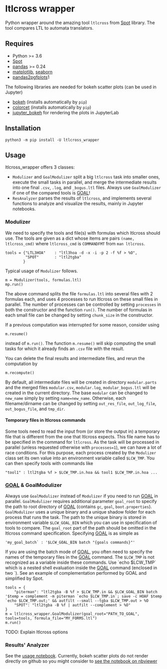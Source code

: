# ltlcross wrapper
Python wrapper around the amazing tool `ltlcross` from [Spot](https://spot.lrde.epita.fr/) library.
The tool compares LTL to automata translators.

## Requires
* Python >= 3.6
* [Spot](https://spot.lrde.epita.fr/)
* [pandas](https://pandas.pydata.org/) >= 0.24
* [matplotlib](https://matplotlib.org/), [seaborn](https://seaborn.pydata.org)
* [pandas2pgfplots](https://github.com/xblahoud/pandas2pgfplots)1

The following libraries are needed for bokeh scatter plots (can be used in Jupyter)
* [bokeh](https://bokeh.org/) (installs automatically by `pip`)
* [colorcet](https://colorcet.holoviz.org/) (installs automatically by `pip`)
* [jupyter_bokeh](https://github.com/bokeh/jupyter_bokeh) for rendering the plots in JupyterLab

## Installation
```
python3 -m pip install -U ltlcross_wrapper
```

## Usage
ltlcross_wrapper offers 3 classes:
 * `Modulizer` and `GoalModulizer` split a big `ltlcross` task into smaller ones, execute
    the small tasks in parallel, and merge the intermediate results into one final `.csv`,
    `.log`, and `_bogus.ltl` files. Always use `GoalModulizer` if one of the compared
    tools is [GOAL]!
 * `ResAnalyzer` parses the results of `ltlcross`, and implements several functions
    to analyze and visualize the results, mainly in Jupyter notebooks. 

### Modulizer
We need to specify the tools and file(s) with formulas which ltlcross should 
use. The tools are given as a dict whose items are pairs `(name, ltlcross_cmd)` 
where `ltlcross_cmd` is `COMMANDFMT` from `man ltlcross`.
 
    tools = {"LTL3HOA"    : "ltl3hoa -d -x -i -p 2 -f %f > %O",
             "SPOT"       : "ltl2tgba"
            }

Typical usage of `Modulizer` follows.

    m = Modulizer(tools, formulas.ltl)
    mp.run()
 
 The above command splits the file `formulas.ltl` into several files with
 2 formulas each, and uses 4 processes to run ltlcross on these small files
 in parallel. The number of processes can be controlled by setting 
 `processes` in both the constructor and the function `run()`. The number
 of formulas in each small file can be changed by setting `chunk_size`
 in the constructor.
 
 If a previous computation was interrupted for some reason, consider using
    
    m.resume()
 instead of `m.run()`. The function `m.resume()` will skip computing the
 small tasks for which it already finds an `.csv` file with the result.
 
 You can delete the final results and intermediate files, and rerun the
 computation by
 
    m.recompute()
    
By default, all intermediate files will be created in directory 
`modular.parts` and the merged files `modular.csv`, `modular.log`,
`modular_bogus.ltl` will be created in the current directory. The base
`modular` can be changed to `new_name` simply by setting `name=new_name`.
Otherwise, each filename/dirname can be changed by setting `out_res_file`, 
`out_log_file`, `out_bogus_file`, and `tmp_dir`.

#### Temporary files in ltlcross commands
Some tools need to read the input from (or store the output in) a
temporary file that is different from the one that ltlcross expects.
This file name has to be specified in the command for `ltlcross`. As
the task will be processed in parallel (unless requested otherwise
with `processes=1`), we can have a lot of race conditions. For this
purpose, each process created by the `Modulizer` class set its own
value into an environment variable called `$LCW_TMP`. You can then
specify tools with commands like

    "tool1" : ltl2tgba %f > $LCW_TMP.in.hoa && tool1 $LCW_TMP.in.hoa ...

### [GOAL] \& GoalModulizer
Always use `GoalModulizer` instead of `Modulizer` if you need to run
[GOAL] in parallel. `GoalModulizer` requires additional parameter
`goal_root` to specify the path to root directory of [GOAL] (contains
`gc`, `goal`, `boot.properties`). `GoalModulizer` uses a unique binary
and a unique shadow folder for each process that runs the task.
The path to the unique binary is stored in environment variable
`$LCW_GOAL_BIN` which you can use in specification of tools to compare.
The `goal_root` part of the path should be omitted in the ltlcross
command specification. Specifying [GOAL] is as simple as

    'my_goal_batch` : '$LCW_GOAL_BIN batch "{goals commands}"'

If you are using the batch mode of [GOAL], you often need to specify the
names of the temporary files in the [GOAL] command. The `$LCW_TMP` is
not recognized as a variable inside these commands. Use \`echo $LCW_TMP\`
which is a nested shell evaluation inside the [GOAL] command (enclosed in two \`).
See an example of complementation performed by GOAL and simplified by
Spot.

    tools = {
        "piterman": "ltl2tgba -B %f > $LCW_TMP.in && $LCW_GOAL_BIN batch '$temp = complement -m piterman `echo $LCW_TMP.in`; save -c HOAF $temp `echo $LCW_TMP.out;' && autfilt --small --tgba $LCW_TMP.out > %O
        "SPOT": "ltl2tgba -B %f | autfilt --complement > %O"
    }
    m = ltlcross_wrapper.GoalModulizer(goal_root="PATH_TO_GOAL", tools=tools, formula_file="MY_FORMS.ltl")
    m.run()

TODO: Explain ltlcross options

### Results' Analyzer

See the [usage notebook](Usage.ipynb). Currently, bokeh scatter plots do not
render directly on github so you might consider to [see the notebook on nbviewer](https://nbviewer.jupyter.org/github/xblahoud/ltlcross_wrapper/blob/master/Usage.ipynb)

[GOAL]: http://goal.im.ntu.edu.tw
